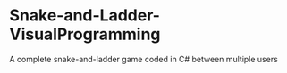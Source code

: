 # Snake-and-Ladder-VisualProgramming
A complete snake-and-ladder game coded in C# between multiple users
